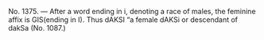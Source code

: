 No. 1375. — After a word ending in i, denoting a race of males, the feminine affix is GIS(ending in I). Thus dAKSI “a female dAKSi or descendant of dakSa (No. 1087.)